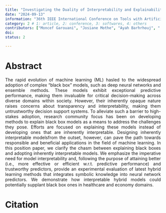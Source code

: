 ```yaml
---
title: "Investigating the Duality of Interpretability and Explainability in Machine Learning"
date: "2024-09-13"
information: "36th IEEE International Conference on Tools with Artificial Intelligence (ICTAI)"
category: 2 # 1: article, 2: conference, 3: softwares, 4: others
contributors: ["Moncef Garouani", "Josiane Mothe", "Ayah Barhrhouj", " Julien Aligon"]
doi:
status: 2

---
```


# Abstract
<p style='text-align: justify;'>
The rapid evolution of machine learning (ML) hasled to the widespread adoption of complex “black box” models, such as deep neural networks and ensemble methods. These models exhibit exceptional predictive performance, making them invaluable for critical decision-making across diverse domains within society. However, their inherently opaque nature raises concerns about transparency and interpretability, making them untrustworthy decision support systems. To alleviate such a barrier to high-stakes adoption, research community focus has been on developing methods to explain black box models as a means to address the challenges they pose. Efforts are focused on explaining these models instead of developing ones that are inherently interpretable. Designing inherently interpretable modelsfrom the outset, however, can pave the path towards responsible and beneficial applications in the field of machine learning. In this position paper, we clarify the chasm between explaining black boxes and adopting inherently interpretable models. We emphasize the imperative need for model interpretability and, following the purpose of attaining better (i.e., more effective or efficient w.r.t. predictive performance) and trustworthy predictors, provide an experimental evaluation of latest hybrid learning methods that integrates symbolic knowledge into neural network predictors. We demonstrate how interpretable hybrid models could potentially supplant black box ones in healthcare and economy domains.

 
 
# Citation

```

```